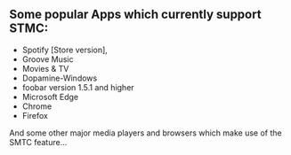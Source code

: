 ## Some popular Apps which currently support STMC:

- Spotify [Store version],
- Groove Music
- Movies & TV
- Dopamine-Windows
- foobar version 1.5.1 and higher
- Microsoft Edge
- Chrome
- Firefox

And some other major media players and browsers which make use of the SMTC feature...

